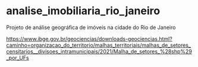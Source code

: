 # analise_imobiliaria_rio_janeiro
Projeto de análise geográfica de imóveis na cidade do Rio de Janeiro


https://www.ibge.gov.br/geociencias/downloads-geociencias.html?caminho=organizacao_do_territorio/malhas_territoriais/malhas_de_setores_censitarios__divisoes_intramunicipais/2021/Malha_de_setores_%28shp%29_por_UFs
